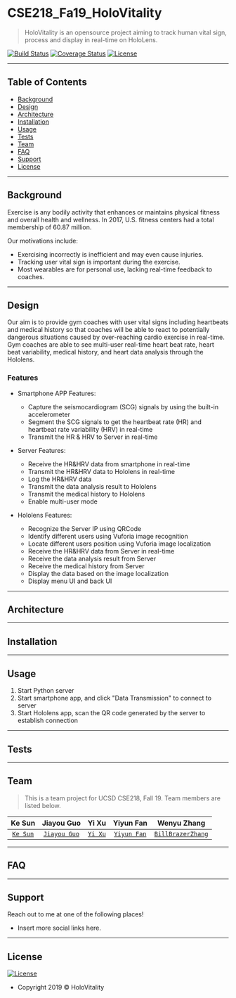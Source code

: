 # CSE218_Fa19_HoloVitality

> HoloVitality is an opensource project aiming to track human vital sign, process and display in real-time on HoloLens.


[![Build Status](http://img.shields.io/travis/badges/badgerbadgerbadger.svg?style=flat-square)](https://travis-ci.org/badges/badgerbadgerbadger) [![Coverage Status](http://img.shields.io/coveralls/badges/badgerbadgerbadger.svg?style=flat-square)](https://coveralls.io/r/badges/badgerbadgerbadger) [![License](http://img.shields.io/:license-mit-blue.svg?style=flat-square)](http://badges.mit-license.org) 

---

## Table of Contents 

- [Background](#background)
- [Design](#design)
- [Architecture](#architecture)
- [Installation](#installation)
- [Usage](#usage)
- [Tests](#tests)
- [Team](#team)
- [FAQ](#faq)
- [Support](#support)
- [License](#license)

---

## Background

Exercise is any bodily activity that enhances or maintains physical fitness and overall health and wellness. In 2017, U.S. fitness centers had a total membership of 60.87 million.

Our motivations include:
- Exercising incorrectly is inefficient and may even cause injuries.
- Tracking user vital sign is important during the exercise.
- Most wearables are for personal use, lacking real-time feedback to coaches.

---

## Design
Our aim is to provide gym coaches with user vital signs including heartbeats and medical history so that coaches will be able to react to potentially dangerous situations caused by over-reaching cardio exercise in real-time.
Gym coaches are able to see multi-user real-time heart beat rate, heart beat variability, medical history, and heart data analysis through the Hololens.

### Features
- Smartphone APP Features:
  * Capture the seismocardiogram (SCG) signals by using the built-in accelerometer 
  * Segment the SCG signals to get the heartbeat rate (HR) and heartbeat rate variability (HRV) in real-time
  * Transmit the HR & HRV to Server in real-time

- Server Features:
  * Receive the HR&HRV data from smartphone in real-time
  * Transmit the HR&HRV data to Hololens in real-time
  * Log the HR&HRV data 
  * Transmit the data analysis result to Hololens
  * Transmit the medical history to Hololens
  * Enable multi-user mode

- Hololens Features: 
  * Recognize the Server IP using QRCode
  * Identify different users using Vuforia image recognition
  * Locate different users position using Vuforia image localization
  * Receive the HR&HRV data from Server in real-time
  * Receive the data analysis result from Server
  * Receive the medical history from Server
  * Display the data based on the image localization
  * Display menu UI and back UI

---

## Architecture

---

## Installation

---

## Usage
1. Start Python server
2. Start smartphone app, and click "Data Transmission" to connect to server
3. Start Hololens app, scan the QR code generated by the server to establish connection
---

## Tests 

---

## Team
> This is a team project for UCSD CSE218, Fall 19. Team members are listed below.

| **Ke Sun**</a> | **Jiayou Guo** | **Yi Xu** | **Yiyun Fan** | **Wenyu Zhang** |
| :---: |:---:| :---:| :---:| :---:|
| <a href="http://github.com/fvcproductions" target="_blank">`Ke Sun`</a> | <a href="http://github.com/fvcproductions" target="_blank">`Jiayou Guo`</a> | <a href="http://github.com/fvcproductions" target="_blank">`Yi Xu`</a> | <a href="http://github.com/fvcproductions" target="_blank">`Yiyun Fan`</a> | <a href="https://github.com/BillBrazerZhang" target="_blank">`BillBrazerZhang`</a> | 

---

## FAQ

---

## Support

Reach out to me at one of the following places!
- Insert more social links here.

---

## License

[![License](http://img.shields.io/:license-mit-blue.svg?style=flat-square)](http://badges.mit-license.org)
- Copyright 2019 © HoloVitality
